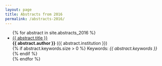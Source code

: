 ```yaml
---
layout: page
title: Abstracts from 2016
permalink: /abstracts-2016/
---
```

<div class="home">
  <ul class="post-list">
    {% for abstract in site.abstracts_2016 %}
    <li class="abstract-list-entry"
        onclick='window.open("{{ abstract.url }}","_self")'>
      <a href="{{ abstract.url }}" class="title-link">
        {{ abstract.title }} </a> <br>
      <b>{{ abstract.author }}</b>
      ({{ abstract.institution }}) <br>
      {% if abstract.keywords.size > 0 %}
      Keywords: <i>{{ abstract.keywords }}</i>
      {% endif %}
    </li>
    {% endfor %}
  </ul>
</div>
